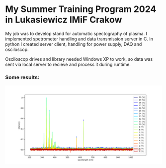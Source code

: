 # My Summer Training Program 2024 in Lukasiewicz IMiF Crakow

My job was to develop stand for automatic spectography of plasma. I implemented spetrometer handling and data transmission server in C. In python I created server client, handling for power supply, DAQ and osciloscop.  

Osciloscop drives and library needed Windows XP to work, so data was sent via local server to recieve and process it during runtime.

### Some results:

![](https://github.com/Misquic/Summer-Training-Program-2024/blob/main/Python_Client/Data/2024_08_09_13_27_09/normal.png)
